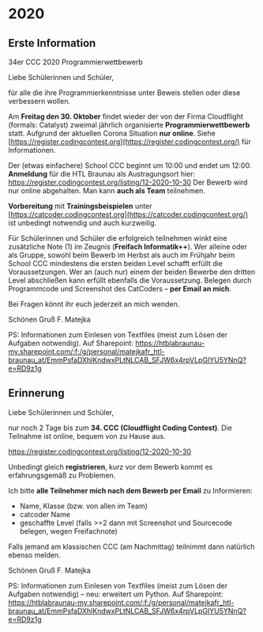 



# 2020



## Erste Information

34er CCC 2020 Programmierwettbewerb

Liebe Schülerinnen und Schüler,

für alle die ihre Programmierkenntnisse unter Beweis stellen oder diese verbessern wollen.

Am **Freitag den 30. Oktober** findet wieder der von der Firma Cloudflight (formals: Catalyst) zweimal jährlich organisierte **Programmierwettbewerb** statt. Aufgrund der aktuellen Corona Situation **nur online**.
Siehe [https://register.codingcontest.org](https://register.codingcontest.org/) für Informationen.

Der (etwas einfachere) School CCC beginnt um 10:00 und endet um 12:00. 
**Anmeldung** für die HTL Braunau als Austragungsort hier:
https://register.codingcontest.org/listing/12-2020-10-30
Der Bewerb wird nur online abgehalten. Man kann **auch als Team** teilnehmen.

**Vorbereitung** mit **Trainingsbeispielen** unter [https://catcoder.codingcontest.org](https://catcoder.codingcontest.org/) ist unbedingt notwendig und auch kurzweilig.

Für Schülerinnen und Schüler die erfolgreich teilnehmen winkt eine zusätzliche Note (1) im Zeugnis (**Freifach Informatik++**). Wer alleine oder als Gruppe, sowohl beim Bewerb im Herbst als auch im Frühjahr beim School CCC mindestens die ersten beiden Level schafft erfüllt die Voraussetzungen. Wer an (auch nur) einem der beiden Bewerbe den dritten Level abschließen kann erfüllt ebenfalls die Voraussetzung. Belegen durch Programmcode und Screenshot des CatCoders – **per Email an mich**.

Bei Fragen könnt ihr euch jederzeit an mich wenden.

Schönen Gruß
F. Matejka

PS:
Informationen zum Einlesen von Textfiles (meist zum Lösen der Aufgaben notwendig). Auf Sharepoint:
https://htblabraunau-my.sharepoint.com/:f:/g/personal/matejkafr_htl-braunau_at/EmmPsfaDXhlKndwxPLtNLCAB_SFJW6x4rpVLpGIYU5YNnQ?e=RD9z1g



## Erinnerung

Liebe Schülerinnen und Schüler,

nur noch 2 Tage bis zum **34. CCC (Cloudflight Coding Contest)**. Die Teilnahme ist online, bequem von zu Hause aus.

https://register.codingcontest.org/listing/12-2020-10-30

Unbedingt gleich **registrieren**, kurz vor dem Bewerb kommt es erfahrungsgemäß zu Problemen.

Ich bitte **alle Teilnehmer mich nach dem Bewerb per Email** zu Informieren:

- Name, Klasse (bzw. von allen im Team)
- catcoder Name
- geschaffte Level (falls >=2 dann mit Screenshot und Sourcecode belegen, wegen Freifachnote)


Falls jemand am klassischen CCC (am Nachmittag) teilnimmt dann natürlich ebenso melden.

Schönen Gruß
F. Matejka

PS:
Informationen zum Einlesen von Textfiles (meist zum Lösen der Aufgaben notwendig) – neu: erweitert um Python. Auf Sharepoint:
https://htblabraunau-my.sharepoint.com/:f:/g/personal/matejkafr_htl-braunau_at/EmmPsfaDXhlKndwxPLtNLCAB_SFJW6x4rpVLpGIYU5YNnQ?e=RD9z1g